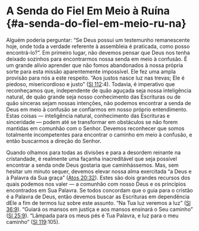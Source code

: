 # A Senda do Fiel Em Meio à Ruína {#a-senda-do-fiel-em-meio-ru-na}

Alguém poderia perguntar: “Se Deus possui um testemunho remanescente hoje, onde toda a verdade referente à assembleia é praticada, como posso encontrá-lo?”. Em primeiro lugar, não devemos pensar que Deus nos tenha deixado sozinhos para encontrarmos nossa senda em meio à confusão. É um grande alívio aprender que não fomos abandonados à nossa própria sorte para esta missão aparentemente impossível. Ele fez uma ampla provisão para nós a este respeito. “Aos justos nasce luz nas trevas; Ele é piedoso, misericordioso e justo” ([Sl 112](http://bibliaonline.com.br/acf/sl/11/2):4). Todavia, é imperativo que reconheçamos que, independente de quão aguçada seja nossa inteligência natural, de quão grande seja nosso conhecimento das Escrituras ou de quão sinceras sejam nossas intenções, não podemos encontrar a senda de Deus em meio à confusão se confiarmos em nosso próprio entendimento. Estas coisas — inteligência natural, conhecimento das Escrituras e sinceridade — podem até se transformar em obstáculos se não forem mantidas em comunhão com o Senhor. Devemos reconhecer que somos totalmente incompetentes para encontrar o caminho em meio à confusão, e então buscarmos a direção do Senhor.

Quando olhamos para todas as divisões e para a desordem reinante na cristandade, é realmente uma façanha inacreditável que seja possível encontrar a senda onde Deus gostaria que caminhássemos. Mas, sem hesitar um minuto sequer, devemos elevar nossa alma exercitada “a Deus e à Palavra da Sua graça” ([Atos 20:32](http://bibliaonline.com.br/acf/atos/20/32)). Estes são dois grandes recursos dos quais podemos nos valer — a comunhão com nosso Deus e os princípios encontrados em Sua Palavra. Se todos concordam que o guia para o cristão é a Palavra de Deus, então devemos buscar as Escrituras em dependência dEle a fim de termos luz sobre este assunto. “Na Tua luz veremos a luz” ([Sl 36:9](http://bibliaonline.com.br/acf/sl/36/9)). “Guiará os mansos em justiça e aos mansos ensinará o Seu caminho” ([Sl 25:9](http://bibliaonline.com.br/acf/sl/25/9)). “Lâmpada para os meus pés é Tua Palavra, e luz para o meu caminho” ([Sl 119](http://bibliaonline.com.br/acf/sl/11/9):105).